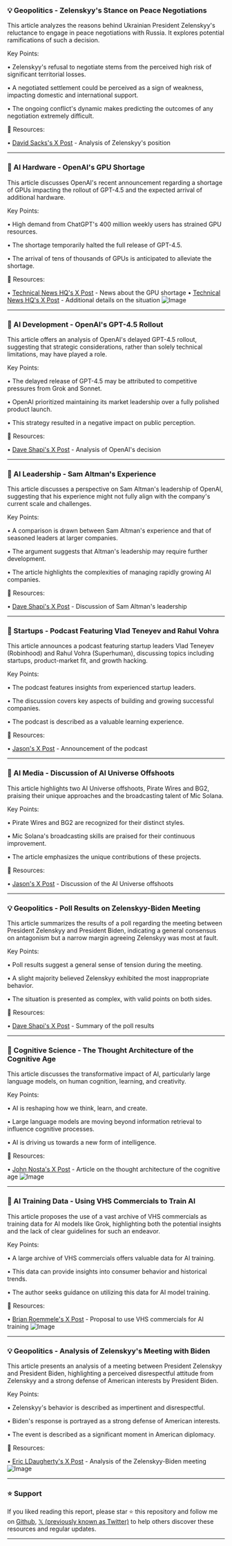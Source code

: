 ### 💡 Geopolitics - Zelenskyy's Stance on Peace Negotiations

This article analyzes the reasons behind Ukrainian President Zelenskyy's reluctance to engage in peace negotiations with Russia.  It explores potential ramifications of such a decision.

Key Points:

• Zelenskyy's refusal to negotiate stems from the perceived high risk of significant territorial losses.


•  A negotiated settlement could be perceived as a sign of weakness, impacting domestic and international support.


• The ongoing conflict's dynamic makes predicting the outcomes of any negotiation extremely difficult.


🔗 Resources:

• [David Sacks's X Post](https://x.com/DavidSacks/status/1895971755648233940) - Analysis of Zelenskyy's position


---
### 🤖 AI Hardware - OpenAI's GPU Shortage

This article discusses OpenAI's recent announcement regarding a shortage of GPUs impacting the rollout of GPT-4.5 and the expected arrival of additional hardware.

Key Points:

• High demand from ChatGPT's 400 million weekly users has strained GPU resources.


• The shortage temporarily halted the full release of GPT-4.5.


• The arrival of tens of thousands of GPUs is anticipated to alleviate the shortage.


🔗 Resources:

• [Technical News HQ's X Post](https://x.com/TechnicalNewsHQ/status/1895966335320146190) - News about the GPU shortage
• [Technical News HQ's X Post](https://x.com/TechnicalNewsHQ/status/1895964359739756955) - Additional details on the situation
![Image](https://pbs.twimg.com/media/Gk_RV_zXsAARrdU?format=jpg&name=small)


---
### 🤖 AI Development - OpenAI's GPT-4.5 Rollout

This article offers an analysis of OpenAI's delayed GPT-4.5 rollout, suggesting that strategic considerations, rather than solely technical limitations, may have played a role.

Key Points:

• The delayed release of GPT-4.5 may be attributed to competitive pressures from Grok and Sonnet.


•  OpenAI prioritized maintaining its market leadership over a fully polished product launch.


• This strategy resulted in a negative impact on public perception.


🔗 Resources:

• [Dave Shapi's X Post](https://x.com/DaveShapi/status/1895884281697948117) - Analysis of OpenAI's decision


---
### 🤖 AI Leadership - Sam Altman's Experience

This article discusses a perspective on Sam Altman's leadership of OpenAI, suggesting that his experience might not fully align with the company's current scale and challenges.

Key Points:

•  A comparison is drawn between Sam Altman's experience and that of seasoned leaders at larger companies.


•  The argument suggests that Altman's leadership may require further development.


•  The article highlights the complexities of managing rapidly growing AI companies.


🔗 Resources:

• [Dave Shapi's X Post](https://x.com/DaveShapi/status/1895885419067142494) - Discussion of Sam Altman's leadership


---
### 🚀 Startups - Podcast Featuring Vlad Teneyev and Rahul Vohra

This article announces a podcast featuring startup leaders Vlad Teneyev (Robinhood) and Rahul Vohra (Superhuman), discussing topics including startups, product-market fit, and growth hacking.

Key Points:

• The podcast features insights from experienced startup leaders.


•  The discussion covers key aspects of building and growing successful companies.


•  The podcast is described as a valuable learning experience.



🔗 Resources:

• [Jason's X Post](https://x.com/Jason/status/1895884794489368821) - Announcement of the podcast


---
### 🤖 AI Media - Discussion of AI Universe Offshoots

This article highlights two AI Universe offshoots, Pirate Wires and BG2, praising their unique approaches and the broadcasting talent of Mic Solana.


Key Points:

•  Pirate Wires and BG2 are recognized for their distinct styles.


•  Mic Solana's broadcasting skills are praised for their continuous improvement.


•  The article emphasizes the unique contributions of these projects.


🔗 Resources:

• [Jason's X Post](https://x.com/Jason/status/1895884270750872054) - Discussion of the AI Universe offshoots


---
### 💡 Geopolitics - Poll Results on Zelenskyy-Biden Meeting

This article summarizes the results of a poll regarding the meeting between President Zelenskyy and President Biden, indicating a general consensus on antagonism but a narrow margin agreeing Zelenskyy was most at fault.

Key Points:

•  Poll results suggest a general sense of tension during the meeting.


•  A slight majority believed Zelenskyy exhibited the most inappropriate behavior.


•  The situation is presented as complex, with valid points on both sides.


🔗 Resources:

• [Dave Shapi's X Post](https://x.com/DaveShapi/status/1895881213791125661) - Summary of the poll results


---
### 🤖 Cognitive Science - The Thought Architecture of the Cognitive Age

This article discusses the transformative impact of AI, particularly large language models, on human cognition, learning, and creativity.

Key Points:

• AI is reshaping how we think, learn, and create.


•  Large language models are moving beyond information retrieval to influence cognitive processes.


•  AI is driving us towards a new form of intelligence.


🔗 Resources:

• [John Nosta's X Post](https://x.com/JohnNosta/status/1895175612966310311) - Article on the thought architecture of the cognitive age
![Image](https://pbs.twimg.com/media/Gk0DZHzXoAAoMVq?format=png&name=small)


---
### 🤖 AI Training Data - Using VHS Commercials to Train AI

This article proposes the use of a vast archive of VHS commercials as training data for AI models like Grok, highlighting both the potential insights and the lack of clear guidelines for such an endeavor.

Key Points:

• A large archive of VHS commercials offers valuable data for AI training.


•  This data can provide insights into consumer behavior and historical trends.


•  The author seeks guidance on utilizing this data for AI model training.


🔗 Resources:

• [Brian Roemmele's X Post](https://x.com/BrianRoemmele/status/1895873106197299349) - Proposal to use VHS commercials for AI training
![Image](https://pbs.twimg.com/ext_tw_video_thumb/1895873052451405824/pu/img/-YdNX4CE3j6tYIC2.jpg)



---
### 💡 Geopolitics - Analysis of Zelenskyy's Meeting with Biden

This article presents an analysis of a meeting between President Zelenskyy and President Biden, highlighting a perceived disrespectful attitude from Zelenskyy and a strong defense of American interests by President Biden.

Key Points:

•  Zelenskyy's behavior is described as impertinent and disrespectful.


•  Biden's response is portrayed as a strong defense of American interests.


•  The event is described as a significant moment in American diplomacy.


🔗 Resources:

• [Eric LDaugherty's X Post](https://x.com/EricLDaugh/status/1895653645208719689) - Analysis of the Zelenskyy-Biden meeting
![Image](https://pbs.twimg.com/ext_tw_video_thumb/1895653436705714176/pu/img/ztRG1zpMkEK8H7Ui.jpg)


---

### ⭐️ Support

If you liked reading this report, please star ⭐️ this repository and follow me on [Github](https://github.com/Drix10), [𝕏 (previously known as Twitter)](https://x.com/DRIX_10_) to help others discover these resources and regular updates.

---